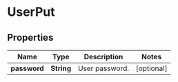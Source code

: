 
# UserPut

## Properties
Name | Type | Description | Notes
------------ | ------------- | ------------- | -------------
**password** | **String** | User password. |  [optional]



